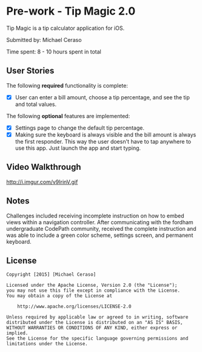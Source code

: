# Pre-work - Tip Magic 2.0

Tip Magic is a tip calculator application for iOS.

Submitted by: Michael Ceraso

Time spent: 8 - 10 hours spent in total

## User Stories

The following **required** functionality is complete:
* [x] User can enter a bill amount, choose a tip percentage, and see the tip and total values.

The following **optional** features are implemented:
* [x] Settings page to change the default tip percentage.
* [x] Making sure the keyboard is always visible and the bill amount is always the first responder. This way the user doesn't have to tap anywhere to use this app. Just launch the app and start typing.

## Video Walkthrough 

http://i.imgur.com/v9IrinV.gif

## Notes
Challenges included receiving incomplete instruction on how to embed views within a navigation controller. After communicating with the
fordham undergraduate CodePath community, received the complete instruction and was able to include a green color scheme, settings screen,
and permanent keyboard.

## License

    Copyright [2015] [Michael Ceraso]

    Licensed under the Apache License, Version 2.0 (the "License");
    you may not use this file except in compliance with the License.
    You may obtain a copy of the License at

        http://www.apache.org/licenses/LICENSE-2.0

    Unless required by applicable law or agreed to in writing, software
    distributed under the License is distributed on an "AS IS" BASIS,
    WITHOUT WARRANTIES OR CONDITIONS OF ANY KIND, either express or implied.
    See the License for the specific language governing permissions and
    limitations under the License.
